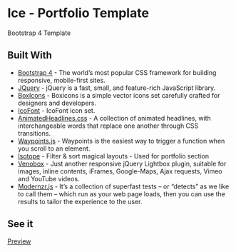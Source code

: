 # Ice - Portfolio Template
 Bootstrap 4 Template
 
## Built With
* [Bootstrap 4](https://getbootstrap.com/docs/4.0/getting-started/introduction/) - The world’s most popular CSS framework for building responsive, mobile-first sites.
* [JQuery](https://jquery.com/) - jQuery is a fast, small, and feature-rich JavaScript library.
* [BoxIcons](https://boxicons.com/) - Boxicons is a simple vector icons set carefully crafted for designers and developers. 
* [IcoFont](https://icofont.com/) - IcoFont icon set.
* [AnimatedHeadlines.css](https://codyhouse.co/gem/css-animated-headlines) -  A collection of animated headlines, with interchangeable words that replace one another through CSS transitions.
* [Waypoints.js](http://imakewebthings.com/waypoints/) - Waypoints is the easiest way to trigger a function when you scroll to an element.
* [Isotope](https://isotope.metafizzy.co/) - Filter & sort magical layouts - Used for portfolio section
* [Venobox](https://veno.es/venobox/) - Just another responsive jQuery Lightbox plugin, suitable for images, inline contents, iFrames, Google-Maps, Ajax requests, Vimeo and YouTube videos.
* [Modernzr.js](https://modernizr.com/) - It’s a collection of superfast tests – or “detects” as we like to call them – which run as your web page loads, then you can use the results to tailor the experience to the user.

## See it
[Preview](https://gigliottigiuseppe.it/ice/index.html)
